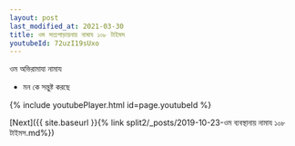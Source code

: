 ```yaml
---
layout: post
last_modified_at: 2021-03-30
title: ওম সত্যপাড়ায়নায় নামায ১০৮ টাইমস
youtubeId: 72uzI19sUxo
---
```

 
 
 ওম অভিরামাযা নামায  
 
 -  মন কে সন্তুষ্ট করছে 
 
  
 
  
 
 
 
 
 
 


{% include youtubePlayer.html id=page.youtubeId %}
 
[Next]({{ site.baseurl }}{% link  split2/_posts/2019-10-23-ওম ব্যবস্থানায় নামায ১০৮ টাইমস.md%})
 
